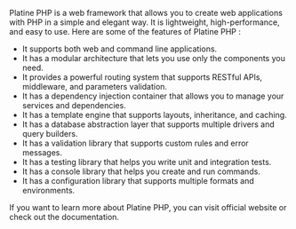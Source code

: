 Platine PHP is a web framework that allows you to create web applications with PHP in a simple and elegant way. It is lightweight, high-performance, and easy to use. Here are some of the features of Platine PHP :
-  It supports both web and command line applications. 
-  It has a modular architecture that lets you use only the components you need.  
-  It provides a powerful routing system that supports RESTful APIs, middleware, and parameters validation.  
-  It has a dependency injection container that allows you to manage your services and dependencies.  
-  It has a template engine that supports layouts, inheritance, and caching. 
-  It has a database abstraction layer that supports multiple drivers and query builders.  
-  It has a validation library that supports custom rules and error messages.  
-  It has a testing library that helps you write unit and integration tests.  
-  It has a console library that helps you create and run commands.  
-  It has a configuration library that supports multiple formats and environments.  

If you want to learn more about Platine PHP, you can visit official website or check out the documentation.
